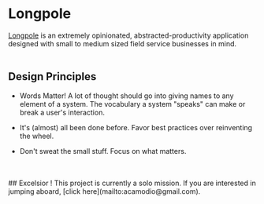 # Longpole

[Longpole](https://www.longpole.app/) is an extremely opinionated, abstracted-productivity application designed with small to medium sized field service businesses in mind.
<br />
<br />
## Design Principles
* Words Matter! A lot of thought should go into giving names to any element of a system. The vocabulary a system "speaks" can make or break a user's interaction.

* It's (almost) all been done before. Favor best practices over reinventing the wheel.

* Don't sweat the small stuff. Focus on what matters.
<br />
<br />
## Excelsior !
This project is currently a solo mission. If you are interested in jumping aboard, [click here](mailto:acamodio@gmail.com). 
